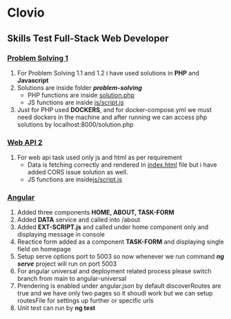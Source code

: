 # Clovio
## Skills Test Full-Stack Web Developer

### [Problem Solving 1](problem-solving)
1. For Problem Solving 1.1 and 1.2 i have used solutions in **PHP** and **Javascript** 
2. Solutions are inside folder ***problem-solving*** 
    - PHP functions are inside [solution.php](problem-solving/solution.php)
    - JS functions are inside [js/script.js](problem-solving/js/script.js)
3. Just for PHP used **DOCKERS**, and for docker-compose.yml we must need dockers in the machine and after running we can access php solutions by localhost:8000/solution.php

### [Web API 2](web-api)
1. For web api task used only js and html as per requirement
    - Data is fetching correctly and rendered in [index.html](web-api/index.html) file but i have added CORS issue solution as well.
    - JS functions are inside[js/script.js](web-api/js/script.js)

### [Angular](angular)
1. Added three components **HOME, ABOUT, TASK-FORM**
2. Added **DATA** service and called into /about
3. Added **EXT-SCRIPT.js** and called under home component only and displaying message in console
4. Reactice form added as a component **TASK-FORM** and displaying single field on homepage
5. Setup serve options port to 5003 so now whenever we run command ***ng serve*** project will run on port 5003
6. For angular universal and deployment related process please switch branch from main to angular-universal
7. Prendering is enabled under angular.json by default discoverRoutes are true and we have only two pages so it shoudl work but we can setup routesFile for settings up further or specific urls
8. Unit test can run by **ng test**